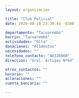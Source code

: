 ```yaml
---
layout: organizacion

title: "Club Policial"
date: 2020-08-10 23:30:45 -0300

departamento: "Tacuarembó"
barrio: "Tacuarembó"
actividades: "Olla"
donaciones: "Alimentos"
necesidades: ""
telefono_contacto: "46326960"
direccion: "Gral. Artigas Nº84"

otros_contactos: ""
horario: ""
aclaraciones: ""
cuenta_bancaria: ""

---
```

